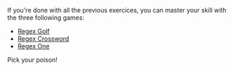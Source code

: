 If you're done with all the previous exercices, you can master your skill with the three following games:

- [Regex Golf](http://regex.alf.nu/)
- [Regex Crossword](https://regexcrossword.com/)
- [Regex One](http://regexone.com/)

Pick your poison!
